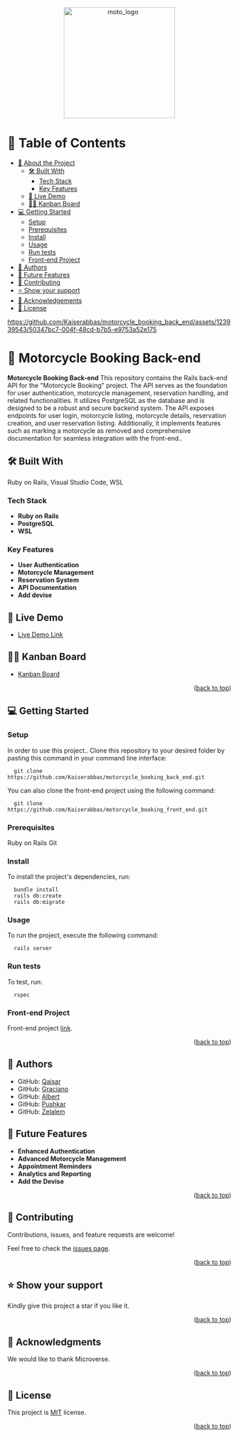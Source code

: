 <p align="center">
  <img src="https://github.com/Kaiserabbas/motorcycle_booking_front_end/assets/123939543/fc0f4562-55c4-4e30-a784-6004fcb1f0e7" width="250px" alt="moto_logo">
</p>
<a name="readme-top"></a>

# 📗 Table of Contents


- [📖 About the Project](#about-project)
  - [🛠 Built With](#built-with)
    - [Tech Stack](#tech-stack)
    - [Key Features](#key-features)
  - [🚀 Live Demo](#live-demo)
  - [🧗‍♂️ Kanban Board](#kanban-board)
- [💻 Getting Started](#getting-started)
  - [Setup](#setup)
  - [Prerequisites](#prerequisites)
  - [Install](#install)
  - [Usage](#usage)
  - [Run tests](#run-tests)
  - [Front-end Project](#front-end)
- [👥 Authors](#authors)
- [🔭 Future Features](#future-features)
- [🤝 Contributing](#contributing)
- [⭐️ Show your support](#support)
- [🙏 Acknowledgements](#acknowledgements)
- [📝 License](#license)


https://github.com/Kaiserabbas/motorcycle_booking_back_end/assets/123939543/50347bc7-004f-48cd-b7b5-e9753a52e175


# 📖 Motorcycle Booking Back-end <a name="about-project"></a>

**Motorcycle Booking Back-end** This repository contains the Rails back-end API for the "Motorcycle Booking" project. The API serves as the foundation for user authentication, motorcycle management, reservation handling, and related functionalities. It utilizes PostgreSQL as the database and is designed to be a robust and secure backend system. The API exposes endpoints for user login, motorcycle listing, motorcycle details, reservation creation, and user reservation listing. Additionally, it implements features such as marking a motorcycle as removed and comprehensive documentation for seamless integration with the front-end..

## 🛠 Built With <a name="built-with"></a>
Ruby on Rails, Visual Studio Code, WSL

### Tech Stack <a name="tech-stack"></a>

- **Ruby on Rails**
- **PostgreSQL**
- **WSL**

### Key Features <a name="key-features"></a>

- **User Authentication**
- **Motorcycle Management**
- **Reservation System**
- **API Documentation**
- **Add devise**

## 🚀 Live Demo <a name="live-demo"></a>

- [Live Demo Link](https://motobookingapp.onrender.com)

## 🧗‍♂️ Kanban Board <a name="kanban-board"></a>
- [Kanban Board](https://github.com/users/Kaiserabbas/projects/6/views/1)
<p align="right">(<a href="#readme-top">back to top</a>)</p>

## 💻 Getting Started <a name="getting-started"></a>

### Setup <a name="setup"></a>

In order to use this project.. Clone this repository to your desired folder by pasting this command in your command line interface:

```
  git clone https://github.com/Kaiserabbas/motorcycle_booking_back_end.git
```
  
  You can also clone the front-end project using the following command:

```  
  git clone https://github.com/Kaiserabbas/motorcycle_booking_front_end.git
```
### Prerequisites <a name="prerequisites"></a>

  Ruby on Rails
  Git

### Install <a name="install"></a>

To install the project's dependencies, run:

```
  bundle install
  rails db:create
  rails db:migrate
```

### Usage <a name="usage"></a>

To run the project, execute the following command:

```
  rails server
```

### Run tests <a name="run tests"></a>

To test, run:

```
  rspec
```

### Front-end Project <a name="front-end"></a>

Front-end project [link](https://github.com/Kaiserabbas/motorcycle_booking_front_end.git).

<p align="right">(<a href="#readme-top">back to top</a>)</p>

## 👥 Authors <a name="authors"></a>

- GitHub: [Qaisar](https://github.com/Kaiserabbas)
- GitHub: [Graciano](https://github.com/Graciano1997)
- GitHub: [Albert](https://github.com/albertkantwi)
- GitHub: [Pushkar](https://github.com/pushkar1995)
- GitHub: [Zelalem](https://github.com/Zel-hub7)

## 🔭 Future Features <a name="future-features"></a>

- **Enhanced Authentication**
- **Advanced Motorcycle Management**
- **Appointment Reminders**
- **Analytics and Reporting**
- **Add the Devise**

<p align="right">(<a href="#readme-top">back to top</a>)</p>

## 🤝 Contributing <a name="contributing"></a>

Contributions, issues, and feature requests are welcome!

Feel free to check the [issues page](../../issues/).

<p align="right">(<a href="#readme-top">back to top</a>)</p>

## ⭐️ Show your support <a name="support"></a>

Kindly give this project a star if you like it.

<p align="right">(<a href="#readme-top">back to top</a>)</p>

## 🙏 Acknowledgments <a name="acknowledgements"></a>

We would like to thank Microverse.

<p align="right">(<a href="#readme-top">back to top</a>)</p>

## 📝 License <a name="license"></a>

This project is [MIT](/LICENSE) license.

<p align="right">(<a href="#readme-top">back to top</a>)</p>

